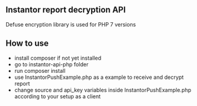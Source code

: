 ## Instantor report decryption API
Defuse encryption library is used for PHP 7 versions

## How to use

- install composer if not yet installed
- go to instantor-api-php folder
- run composer install
- use InstantorPushExample.php as a example to receive and decrypt report
- change source and api_key variables inside InstantorPushExample.php according to your setup as a client